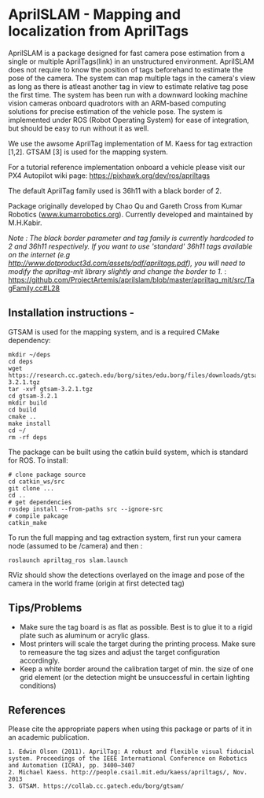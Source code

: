 # AprilSLAM - Mapping and localization from AprilTags

AprilSLAM is a package designed for fast camera pose estimation from a single or multiple AprilTags(link) in an unstructured environment. AprilSLAM does not require to know the position of tags beforehand to estimate the pose of the camera. The system can map multiple tags in the camera's view as long as there is atleast another tag in view to estimate relative tag pose the first time. The system has been run with a downward looking machine vision cameras onboard quadrotors with an ARM-based computing solutions for precise estimation of the vehicle pose. The system is implemented under ROS (Robot Operating System) for ease of integration, but should be easy to run without it as well.

We use the awsome AprilTag implementation of M. Kaess for tag extraction [1,2]. GTSAM [3] is used for the mapping system.

For a tutorial reference implementation onboard a vehicle please visit our PX4 Autopilot wiki page: https://pixhawk.org/dev/ros/apriltags

The default AprilTag family used is 36h11 with a black border of 2.

Package originally developed by Chao Qu and Gareth Cross from Kumar Robotics (www.kumarrobotics.org). Currently developed and maintained by M.H.Kabir.

_Note : The black border parameter and tag family is currently hardcoded to 2 and 36h11 respectively. If you want to use 'standard' 36h11 tags available on the internet (e.g http://www.dotproduct3d.com/assets/pdf/apriltags.pdf), you will need to modify the apriltag-mit library slightly and change the border to 1._ : https://github.com/ProjectArtemis/aprilslam/blob/master/apriltag_mit/src/TagFamily.cc#L28

## Installation instructions -

GTSAM is used for the mapping system, and is a required CMake dependency:
```
mkdir ~/deps
cd deps
wget https://research.cc.gatech.edu/borg/sites/edu.borg/files/downloads/gtsam-3.2.1.tgz
tar -xvf gtsam-3.2.1.tgz
cd gtsam-3.2.1
mkdir build
cd build
cmake ..
make install
cd ~/
rm -rf deps
```

The package can be built using the catkin build system, which is standard for ROS. To install:
```
# clone package source
cd catkin_ws/src
git clone ...
cd ..
# get dependencies
rosdep install --from-paths src --ignore-src
# compile pakcage
catkin_make
```
To run the full mapping and tag extraction system, first run your camera node (assumed to be /camera) and then :
```
roslaunch apriltag_ros slam.launch
```
RViz should show the detections overlayed on the image and pose of the camera in the world frame (origin at first detected tag)

## Tips/Problems

   * Make sure the tag board is as flat as possible. Best is to glue it to a rigid plate such as aluminum or acrylic glass.
   * Most printers will scale the target during the printing process. Make sure to remeasure the tag sizes and adjust the target configuration accordingly.
   * Keep a white border around the calibration target of min. the size of one grid element (or the detection might be unsuccessful in certain lighting conditions)

## References

Please cite the appropriate papers when using this package or parts of it in an academic publication.

    1. Edwin Olson (2011). AprilTag: A robust and flexible visual fiducial system. Proceedings of the IEEE International Conference on Robotics and Automation (ICRA), pp. 3400–3407
    2. Michael Kaess. http://people.csail.mit.edu/kaess/apriltags/, Nov. 2013
    3. GTSAM. https://collab.cc.gatech.edu/borg/gtsam/
